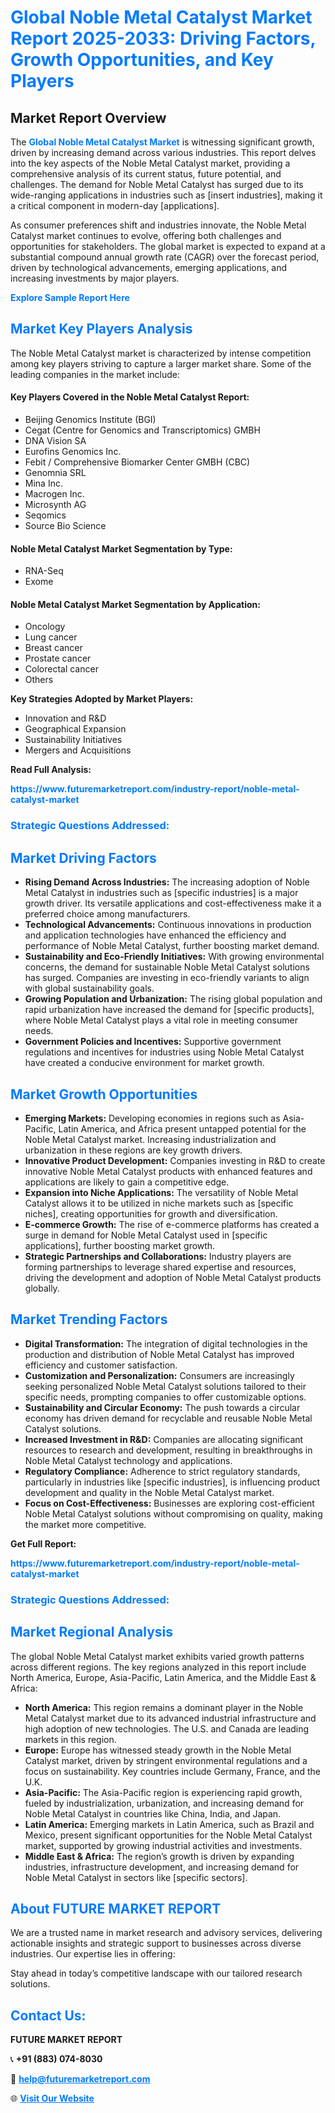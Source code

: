 <h1 style="color: #007BFF;">Global Noble Metal Catalyst Market Report 2025-2033: Driving Factors, Growth Opportunities, and Key Players</h1>

<section id="overview">
<h2>Market Report Overview</h2>
<p>The <a href="https://www.futuremarketreport.com/industry-report/noble-metal-catalyst-market" style="color: #007BFF; text-decoration: none;"><strong>Global Noble Metal Catalyst Market</strong></a> is witnessing significant growth, driven by increasing demand across various industries. This report delves into the key aspects of the Noble Metal Catalyst market, providing a comprehensive analysis of its current status, future potential, and challenges. The demand for Noble Metal Catalyst has surged due to its wide-ranging applications in industries such as [insert industries], making it a critical component in modern-day [applications].</p>
<p>As consumer preferences shift and industries innovate, the Noble Metal Catalyst market continues to evolve, offering both challenges and opportunities for stakeholders. The global market is expected to expand at a substantial compound annual growth rate (CAGR) over the forecast period, driven by technological advancements, emerging applications, and increasing investments by major players.</p>
</section>

<section id="overview">
<p><a href="https://www.futuremarketreport.com/request-sample/reportId=35979" style="color: #007BFF; text-decoration: none;"><strong>Explore Sample Report Here</strong></a></p>
</section>

<section id="key-players">
<h2 style="color: #007BFF;">Market Key Players Analysis</h2>
<p>The Noble Metal Catalyst market is characterized by intense competition among key players striving to capture a larger market share. Some of the leading companies in the market include:</p>
<h4>Key Players Covered in the Noble Metal Catalyst Report:</h4>
<ul><li>Beijing Genomics Institute (BGI)</li><li>Cegat (Centre for Genomics and Transcriptomics) GMBH</li><li>DNA Vision SA</li><li>Eurofins Genomics Inc.</li><li>Febit / Comprehensive Biomarker Center GMBH (CBC)</li><li>Genomnia SRL</li><li>Mina Inc.</li><li>Macrogen Inc.</li><li>Microsynth AG</li><li>Seqomics</li><li>Source Bio Science</li></ul>
<h4>Noble Metal Catalyst Market Segmentation by Type:</h4>
<ul><li>RNA-Seq</li><li>Exome</li></ul>

<h4>Noble Metal Catalyst Market Segmentation by Application:</h4>
<ul><li>Oncology</li><li>Lung cancer</li><li>Breast cancer</li><li>Prostate cancer</li><li>Colorectal cancer</li><li>Others</li></ul>
<p><strong>Key Strategies Adopted by Market Players:</strong></p>
<ul>
<li>Innovation and R&D</li>
<li>Geographical Expansion</li>
<li>Sustainability Initiatives</li>
<li>Mergers and Acquisitions</li>
</ul>
</section>

<section>
<p><strong>Read Full Analysis: </strong></p><a href="https://www.futuremarketreport.com/industry-report/noble-metal-catalyst-market" style="color: #007BFF; text-decoration: none;"><strong>https://www.futuremarketreport.com/industry-report/noble-metal-catalyst-market</strong></a>
<h3 style="color: #007BFF;">Strategic Questions Addressed:</h3>
</section>

<section id="driving-factors">
<h2 style="color: #007BFF;">Market Driving Factors</h2>
<ul>
<li><strong>Rising Demand Across Industries:</strong> The increasing adoption of Noble Metal Catalyst in industries such as [specific industries] is a major growth driver. Its versatile applications and cost-effectiveness make it a preferred choice among manufacturers.</li>
<li><strong>Technological Advancements:</strong> Continuous innovations in production and application technologies have enhanced the efficiency and performance of Noble Metal Catalyst, further boosting market demand.</li>
<li><strong>Sustainability and Eco-Friendly Initiatives:</strong> With growing environmental concerns, the demand for sustainable Noble Metal Catalyst solutions has surged. Companies are investing in eco-friendly variants to align with global sustainability goals.</li>
<li><strong>Growing Population and Urbanization:</strong> The rising global population and rapid urbanization have increased the demand for [specific products], where Noble Metal Catalyst plays a vital role in meeting consumer needs.</li>
<li><strong>Government Policies and Incentives:</strong> Supportive government regulations and incentives for industries using Noble Metal Catalyst have created a conducive environment for market growth.</li>
</ul>
</section>

<section id="growth-opportunities">
<h2 style="color: #007BFF;">Market Growth Opportunities</h2>
<ul>
<li><strong>Emerging Markets:</strong> Developing economies in regions such as Asia-Pacific, Latin America, and Africa present untapped potential for the Noble Metal Catalyst market. Increasing industrialization and urbanization in these regions are key growth drivers.</li>
<li><strong>Innovative Product Development:</strong> Companies investing in R&D to create innovative Noble Metal Catalyst products with enhanced features and applications are likely to gain a competitive edge.</li>
<li><strong>Expansion into Niche Applications:</strong> The versatility of Noble Metal Catalyst allows it to be utilized in niche markets such as [specific niches], creating opportunities for growth and diversification.</li>
<li><strong>E-commerce Growth:</strong> The rise of e-commerce platforms has created a surge in demand for Noble Metal Catalyst used in [specific applications], further boosting market growth.</li>
<li><strong>Strategic Partnerships and Collaborations:</strong> Industry players are forming partnerships to leverage shared expertise and resources, driving the development and adoption of Noble Metal Catalyst products globally.</li>
</ul>
</section>

<section id="trending-factors">
<h2 style="color: #007BFF;">Market Trending Factors</h2>
<ul>
<li><strong>Digital Transformation:</strong> The integration of digital technologies in the production and distribution of Noble Metal Catalyst has improved efficiency and customer satisfaction.</li>
<li><strong>Customization and Personalization:</strong> Consumers are increasingly seeking personalized Noble Metal Catalyst solutions tailored to their specific needs, prompting companies to offer customizable options.</li>
<li><strong>Sustainability and Circular Economy:</strong> The push towards a circular economy has driven demand for recyclable and reusable Noble Metal Catalyst solutions.</li>
<li><strong>Increased Investment in R&D:</strong> Companies are allocating significant resources to research and development, resulting in breakthroughs in Noble Metal Catalyst technology and applications.</li>
<li><strong>Regulatory Compliance:</strong> Adherence to strict regulatory standards, particularly in industries like [specific industries], is influencing product development and quality in the Noble Metal Catalyst market.</li>
<li><strong>Focus on Cost-Effectiveness:</strong> Businesses are exploring cost-efficient Noble Metal Catalyst solutions without compromising on quality, making the market more competitive.</li>
</ul>
</section>

<section>
<p><strong>Get Full Report: </strong></p><a href="https://www.futuremarketreport.com/industry-report/noble-metal-catalyst-market" style="color: #007BFF; text-decoration: none;"><strong>https://www.futuremarketreport.com/industry-report/noble-metal-catalyst-market</strong></a>
<h3 style="color: #007BFF;">Strategic Questions Addressed:</h3>
</section>


<section id="regional-analysis">
<h2 style="color: #007BFF;">Market Regional Analysis</h2>
<p>The global Noble Metal Catalyst market exhibits varied growth patterns across different regions. The key regions analyzed in this report include North America, Europe, Asia-Pacific, Latin America, and the Middle East & Africa:</p>
<ul>
<li><strong>North America:</strong> This region remains a dominant player in the Noble Metal Catalyst market due to its advanced industrial infrastructure and high adoption of new technologies. The U.S. and Canada are leading markets in this region.</li>
<li><strong>Europe:</strong> Europe has witnessed steady growth in the Noble Metal Catalyst market, driven by stringent environmental regulations and a focus on sustainability. Key countries include Germany, France, and the U.K.</li>
<li><strong>Asia-Pacific:</strong> The Asia-Pacific region is experiencing rapid growth, fueled by industrialization, urbanization, and increasing demand for Noble Metal Catalyst in countries like China, India, and Japan.</li>
<li><strong>Latin America:</strong> Emerging markets in Latin America, such as Brazil and Mexico, present significant opportunities for the Noble Metal Catalyst market, supported by growing industrial activities and investments.</li>
<li><strong>Middle East & Africa:</strong> The region’s growth is driven by expanding industries, infrastructure development, and increasing demand for Noble Metal Catalyst in sectors like [specific sectors].</li>
</ul>
</section>

<footer>
<h2 style="color: #007BFF;">About FUTURE MARKET REPORT</h2>
<p>We are a trusted name in market research and advisory services, delivering actionable insights and strategic support to businesses across diverse industries. Our expertise lies in offering:</p>

<p>Stay ahead in today’s competitive landscape with our tailored research solutions.</p>

<h2 style="color: #007BFF;">Contact Us:</h2>
<p><strong>FUTURE MARKET REPORT</strong></p>
<p>📞 <strong>+91 (883) 074-8030</strong></p>
<p>📧 <strong><a href="mailto:help@futuremarketreport.com" style="color: #007BFF;">help@futuremarketreport.com</a></strong></p>
<p>🌐 <strong><a href="https://www.futuremarketreport.com/" style="color: #007BFF;">Visit Our Website</a></strong></p>
</footer>
